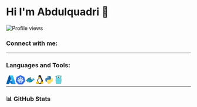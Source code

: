# Hi I'm Abdulquadri 👋


![Profile views](https://komarev.com/ghpvc/?username=olaolatunbos&label=Profile%20views)


### Connect with me:


---

### Languages and Tools:
<img align="left" alt="Azure" width="26px" src="https://raw.githubusercontent.com/devicons/devicon/master/icons/azure/azure-original.svg" />
<img align="left" alt="Kubernetes" width="26px" src="https://raw.githubusercontent.com/devicons/devicon/master/icons/kubernetes/kubernetes-plain.svg" />
<img align="left" alt="Docker" width="26px" src="https://raw.githubusercontent.com/devicons/devicon/master/icons/docker/docker-original.svg" />
<img align="left" alt="Linux" width="26px" src="https://raw.githubusercontent.com/devicons/devicon/master/icons/linux/linux-original.svg" />
<img align="left" alt="Python" width="26px" src="https://raw.githubusercontent.com/devicons/devicon/master/icons/python/python-original.svg" />
<img align="left" alt="Go" width="26px" src="https://raw.githubusercontent.com/devicons/devicon/master/icons/go/go-original.svg" />
<br />

---

### 📊 GitHub Stats


